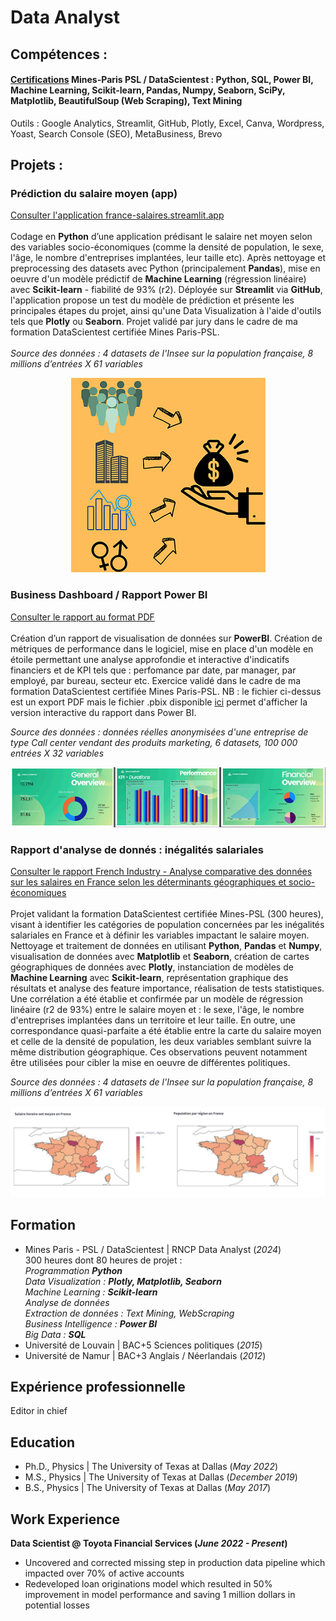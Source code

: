 # Data Analyst

## Compétences : 
#### <a href="https://www.linkedin.com/in/marechal-louis/details/certifications/" target="_blank">Certifications</a> Mines-Paris PSL / DataScientest : Python, SQL, Power BI, Machine Learning, Scikit-learn, Pandas, Numpy, Seaborn, SciPy, Matplotlib, BeautifulSoup (Web Scraping), Text Mining
Outils : Google Analytics, Streamlit, GitHub, Plotly, Excel, Canva, Wordpress, Yoast, Search Console (SEO), MetaBusiness, Brevo

## Projets :
### Prédiction du salaire moyen (app) 
<a href="https://france-salaires.streamlit.app/" target="_blank">Consulter l'application france-salaires.streamlit.app</a>  
<br />Codage en **Python** d’une application prédisant le salaire net moyen selon des variables socio-économiques (comme la densité de population, le sexe, l'âge, le nombre d'entreprises implantées, leur taille etc). Après nettoyage et preprocessing des datasets avec Python (principalement **Pandas**), mise en oeuvre d'un modèle prédictif de **Machine Learning** (régression linéaire) avec **Scikit-learn** - fiabilité de 93% (r2). Déployée sur **Streamlit** via **GitHub**, l'application propose un test du modèle de prédiction et présente les principales étapes du projet, ainsi qu'une Data Visualization à l'aide d'outils tels que **Plotly** ou **Seaborn**. Projet validé par jury dans le cadre de ma formation DataScientest certifiée Mines Paris-PSL.  
<br />*Source des données : 4 datasets de l'Insee sur la population française, 8 millions d’entrées X 61 variables*


<p align="center">
  <img src="app-design.png" alt="Overview app" />
</p>


### Business Dashboard / Rapport Power BI
<a href="https://louis-marechal.github.io/BusinessReport-PowerBI.pdf" target="_blank">Consulter le rapport au format PDF</a>
<br />
<br />Création d’un rapport de visualisation de données sur **PowerBI**. Création de métriques de performance dans le logiciel, mise en place d'un modèle en étoile permettant une analyse approfondie et interactive d'indicatifs financiers et de KPI tels que : perfomance par date, par manager, par employé, par bureau, secteur etc. Exercice validé dans le cadre de ma formation DataScientest certifiée Mines Paris-PSL. NB : le fichier ci-dessus est un export PDF mais le fichier .pbix disponible <a href="https://louis-marechal.github.io/BusinessReport.pbix" target="_blank" download>ici</a> permet d'afficher la version interactive du rapport dans Power BI.

*Source des données : données réelles anonymisées d'une entreprise de type Call center vendant des produits marketing, 6 datasets, 100 000 entrées X 32 variables*



<p align="center">
  <img src="overview-rapport.png" alt="Overview rapport" />
</p>


### Rapport d'analyse de donnés : inégalités salariales

<a href="https://louis-marechal.github.io/French_industry.pdf" target="_blank">Consulter le rapport French Industry - Analyse comparative des données sur les salaires en France selon les déterminants géographiques et socio-économiques</a>
<br />
<br />Projet validant la formation DataScientest certifiée Mines-PSL (300 heures), visant à identifier les catégories de population concernées par les inégalités salariales en France et à définir les variables impactant le salaire moyen. Nettoyage et traitement de données en utilisant **Python**, **Pandas** et **Numpy**, visualisation de données avec **Matplotlib** et **Seaborn**, création de cartes géographiques de données avec **Plotly**, instanciation de modèles de **Machine Learning** avec **Scikit-learn**, représentation graphique des résultats et analyse des feature importance, réalisation de tests statistiques. Une corrélation a été établie et confirmée par un modèle de régression linéaire (r2 de 93%) entre le salaire moyen et : le sexe, l'âge, le nombre d'entreprises implantées dans un territoire et leur taille. En outre, une correspondance quasi-parfaite a été établie entre la carte du salaire moyen et celle de la densité de population, les deux variables semblant suivre la même distribution géographique. Ces observations peuvent notamment être utilisées pour cibler la mise en oeuvre de différentes politiques.


*Source des données : 4 datasets de l'Insee sur la population française, 8 millions d’entrées X 61 variables*


![Cartes du salaire et de la population](graph2.png)

## Formation
- Mines Paris - PSL / DataScientest | RNCP Data Analyst (_2024_)
<br />300 heures dont 80 heures de projet :
*<br />Programmation **Python***
*<br />Data Visualization : **Plotly, Matplotlib, Seaborn***
*<br />Machine Learning : **Scikit-learn***
*<br />Analyse de données*
*<br />Extraction de données : Text Mining, WebScraping*
*<br />Business Intelligence : **Power BI***
*<br />Big Data : **SQL***     		
- Université de Louvain | BAC+5 Sciences politiques (_2015_)	 			        		
- Université de Namur | BAC+3 Anglais / Néerlandais (_2012_)

## Expérience professionnelle
Editor in chief


## Education
- Ph.D., Physics | The University of Texas at Dallas (_May 2022_)								       		
- M.S., Physics	| The University of Texas at Dallas (_December 2019_)	 			        		
- B.S., Physics | The University of Texas at Dallas (_May 2017_)

## Work Experience
**Data Scientist @ Toyota Financial Services (_June 2022 - Present_)**
- Uncovered and corrected missing step in production data pipeline which impacted over 70% of active accounts
- Redeveloped loan originations model which resulted in 50% improvement in model performance and saving 1 million dollars in potential losses

















